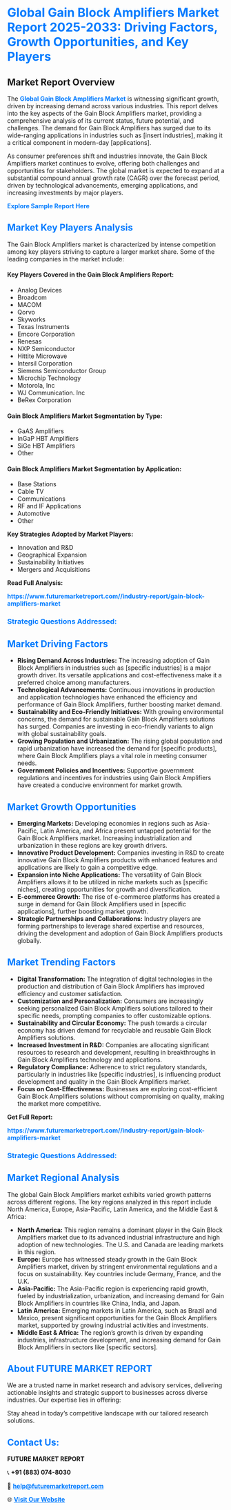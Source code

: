 <h1 style="color: #007BFF;">Global Gain Block Amplifiers Market Report 2025-2033: Driving Factors, Growth Opportunities, and Key Players</h1>

<section id="overview">
<h2>Market Report Overview</h2>
<p>The <a href="https://www.futuremarketreport.com//industry-report/gain-block-amplifiers-market" style="color: #007BFF; text-decoration: none;"><strong>Global Gain Block Amplifiers Market</strong></a> is witnessing significant growth, driven by increasing demand across various industries. This report delves into the key aspects of the Gain Block Amplifiers market, providing a comprehensive analysis of its current status, future potential, and challenges. The demand for Gain Block Amplifiers has surged due to its wide-ranging applications in industries such as [insert industries], making it a critical component in modern-day [applications].</p>
<p>As consumer preferences shift and industries innovate, the Gain Block Amplifiers market continues to evolve, offering both challenges and opportunities for stakeholders. The global market is expected to expand at a substantial compound annual growth rate (CAGR) over the forecast period, driven by technological advancements, emerging applications, and increasing investments by major players.</p>
</section>

<section id="overview">
<p><a href="https://www.futuremarketreport.com//request-sample/reportId=75387" style="color: #007BFF; text-decoration: none;"><strong>Explore Sample Report Here</strong></a></p>
</section>

<section id="key-players">
<h2 style="color: #007BFF;">Market Key Players Analysis</h2>
<p>The Gain Block Amplifiers market is characterized by intense competition among key players striving to capture a larger market share. Some of the leading companies in the market include:</p>
<h4>Key Players Covered in the Gain Block Amplifiers Report:</h4>
<ul><li>Analog Devices</li><li>Broadcom</li><li>MACOM</li><li>Qorvo</li><li>Skyworks</li><li>Texas Instruments</li><li>Emcore Corporation</li><li>Renesas</li><li>NXP Semiconductor</li><li>Hittite Microwave</li><li>Intersil Corporation</li><li>Siemens Semiconductor Group</li><li>Microchip Technology</li><li>Motorola, Inc</li><li>WJ Communication. Inc</li><li>BeRex Corporation</li></ul>
<h4>Gain Block Amplifiers Market Segmentation by Type:</h4>
<ul><li>GaAS Amplifiers</li><li>InGaP HBT Amplifiers</li><li>SiGe HBT Amplifiers</li><li>Other</li></ul>

<h4>Gain Block Amplifiers Market Segmentation by Application:</h4>
<ul><li>Base Stations</li><li>Cable TV</li><li>Communications</li><li>RF and IF Applications</li><li>Automotive</li><li>Other</li></ul>
<p><strong>Key Strategies Adopted by Market Players:</strong></p>
<ul>
<li>Innovation and R&D</li>
<li>Geographical Expansion</li>
<li>Sustainability Initiatives</li>
<li>Mergers and Acquisitions</li>
</ul>
</section>

<section>
<p><strong>Read Full Analysis: </strong></p><a href="https://www.futuremarketreport.com//industry-report/gain-block-amplifiers-market" style="color: #007BFF; text-decoration: none;"><strong>https://www.futuremarketreport.com//industry-report/gain-block-amplifiers-market</strong></a>
<h3 style="color: #007BFF;">Strategic Questions Addressed:</h3>
</section>

<section id="driving-factors">
<h2 style="color: #007BFF;">Market Driving Factors</h2>
<ul>
<li><strong>Rising Demand Across Industries:</strong> The increasing adoption of Gain Block Amplifiers in industries such as [specific industries] is a major growth driver. Its versatile applications and cost-effectiveness make it a preferred choice among manufacturers.</li>
<li><strong>Technological Advancements:</strong> Continuous innovations in production and application technologies have enhanced the efficiency and performance of Gain Block Amplifiers, further boosting market demand.</li>
<li><strong>Sustainability and Eco-Friendly Initiatives:</strong> With growing environmental concerns, the demand for sustainable Gain Block Amplifiers solutions has surged. Companies are investing in eco-friendly variants to align with global sustainability goals.</li>
<li><strong>Growing Population and Urbanization:</strong> The rising global population and rapid urbanization have increased the demand for [specific products], where Gain Block Amplifiers plays a vital role in meeting consumer needs.</li>
<li><strong>Government Policies and Incentives:</strong> Supportive government regulations and incentives for industries using Gain Block Amplifiers have created a conducive environment for market growth.</li>
</ul>
</section>

<section id="growth-opportunities">
<h2 style="color: #007BFF;">Market Growth Opportunities</h2>
<ul>
<li><strong>Emerging Markets:</strong> Developing economies in regions such as Asia-Pacific, Latin America, and Africa present untapped potential for the Gain Block Amplifiers market. Increasing industrialization and urbanization in these regions are key growth drivers.</li>
<li><strong>Innovative Product Development:</strong> Companies investing in R&D to create innovative Gain Block Amplifiers products with enhanced features and applications are likely to gain a competitive edge.</li>
<li><strong>Expansion into Niche Applications:</strong> The versatility of Gain Block Amplifiers allows it to be utilized in niche markets such as [specific niches], creating opportunities for growth and diversification.</li>
<li><strong>E-commerce Growth:</strong> The rise of e-commerce platforms has created a surge in demand for Gain Block Amplifiers used in [specific applications], further boosting market growth.</li>
<li><strong>Strategic Partnerships and Collaborations:</strong> Industry players are forming partnerships to leverage shared expertise and resources, driving the development and adoption of Gain Block Amplifiers products globally.</li>
</ul>
</section>

<section id="trending-factors">
<h2 style="color: #007BFF;">Market Trending Factors</h2>
<ul>
<li><strong>Digital Transformation:</strong> The integration of digital technologies in the production and distribution of Gain Block Amplifiers has improved efficiency and customer satisfaction.</li>
<li><strong>Customization and Personalization:</strong> Consumers are increasingly seeking personalized Gain Block Amplifiers solutions tailored to their specific needs, prompting companies to offer customizable options.</li>
<li><strong>Sustainability and Circular Economy:</strong> The push towards a circular economy has driven demand for recyclable and reusable Gain Block Amplifiers solutions.</li>
<li><strong>Increased Investment in R&D:</strong> Companies are allocating significant resources to research and development, resulting in breakthroughs in Gain Block Amplifiers technology and applications.</li>
<li><strong>Regulatory Compliance:</strong> Adherence to strict regulatory standards, particularly in industries like [specific industries], is influencing product development and quality in the Gain Block Amplifiers market.</li>
<li><strong>Focus on Cost-Effectiveness:</strong> Businesses are exploring cost-efficient Gain Block Amplifiers solutions without compromising on quality, making the market more competitive.</li>
</ul>
</section>

<section>
<p><strong>Get Full Report: </strong></p><a href="https://www.futuremarketreport.com//industry-report/gain-block-amplifiers-market" style="color: #007BFF; text-decoration: none;"><strong>https://www.futuremarketreport.com//industry-report/gain-block-amplifiers-market</strong></a>
<h3 style="color: #007BFF;">Strategic Questions Addressed:</h3>
</section>


<section id="regional-analysis">
<h2 style="color: #007BFF;">Market Regional Analysis</h2>
<p>The global Gain Block Amplifiers market exhibits varied growth patterns across different regions. The key regions analyzed in this report include North America, Europe, Asia-Pacific, Latin America, and the Middle East & Africa:</p>
<ul>
<li><strong>North America:</strong> This region remains a dominant player in the Gain Block Amplifiers market due to its advanced industrial infrastructure and high adoption of new technologies. The U.S. and Canada are leading markets in this region.</li>
<li><strong>Europe:</strong> Europe has witnessed steady growth in the Gain Block Amplifiers market, driven by stringent environmental regulations and a focus on sustainability. Key countries include Germany, France, and the U.K.</li>
<li><strong>Asia-Pacific:</strong> The Asia-Pacific region is experiencing rapid growth, fueled by industrialization, urbanization, and increasing demand for Gain Block Amplifiers in countries like China, India, and Japan.</li>
<li><strong>Latin America:</strong> Emerging markets in Latin America, such as Brazil and Mexico, present significant opportunities for the Gain Block Amplifiers market, supported by growing industrial activities and investments.</li>
<li><strong>Middle East & Africa:</strong> The region’s growth is driven by expanding industries, infrastructure development, and increasing demand for Gain Block Amplifiers in sectors like [specific sectors].</li>
</ul>
</section>

<footer>
<h2 style="color: #007BFF;">About FUTURE MARKET REPORT</h2>
<p>We are a trusted name in market research and advisory services, delivering actionable insights and strategic support to businesses across diverse industries. Our expertise lies in offering:</p>

<p>Stay ahead in today’s competitive landscape with our tailored research solutions.</p>

<h2 style="color: #007BFF;">Contact Us:</h2>
<p><strong>FUTURE MARKET REPORT</strong></p>
<p>📞 <strong>+91 (883) 074-8030</strong></p>
<p>📧 <strong><a href="mailto:help@futuremarketreport.com" style="color: #007BFF;">help@futuremarketreport.com</a></strong></p>
<p>🌐 <strong><a href="https://www.futuremarketreport.com/" style="color: #007BFF;">Visit Our Website</a></strong></p>
</footer>